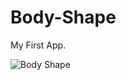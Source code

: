 # Body-Shape
 My First App.

![Body Shape](https://user-images.githubusercontent.com/29343159/83042062-7dac8c80-a041-11ea-9755-b33eb298cdac.gif)
